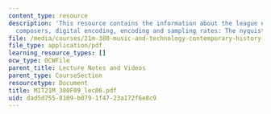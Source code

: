 ```yaml
---
content_type: resource
description: 'This resource contains the information about the league of automatic
  composers, digital encoding, encoding and sampling rates: The nyquist theorem.'
file: /media/courses/21m-380-music-and-technology-contemporary-history-and-aesthetics-fall-2009/dad5d7558109b0791f4723a172f6e8c9_MIT21M_380F09_lec06.pdf
file_type: application/pdf
learning_resource_types: []
ocw_type: OCWFile
parent_title: Lecture Notes and Videos
parent_type: CourseSection
resourcetype: Document
title: MIT21M_380F09_lec06.pdf
uid: dad5d755-8109-b079-1f47-23a172f6e8c9
---
```

